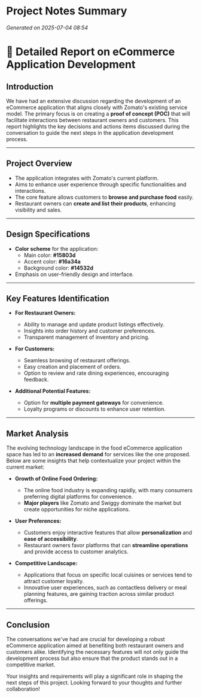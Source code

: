 # Project Notes Summary

*Generated on 2025-07-04 08:54*

# 📝 Detailed Report on eCommerce Application Development 

## **Introduction** 

We have had an extensive discussion regarding the development of an eCommerce application that aligns closely with Zomato's existing service model. The primary focus is on creating a **proof of concept (POC)** that will facilitate interactions between restaurant owners and customers. This report highlights the key decisions and actions items discussed during the conversation to guide the next steps in the application development process.

---

## **Project Overview**

- The application integrates with Zomato's current platform.
- Aims to enhance user experience through specific functionalities and interactions.
- The core feature allows customers to **browse and purchase food** easily.
- Restaurant owners can **create and list their products**, enhancing visibility and sales.
  
---

## **Design Specifications**

- **Color scheme** for the application:
  - Main color: **#15803d**
  - Accent color: **#16a34a**
  - Background color: **#14532d**
- Emphasis on user-friendly design and interface.
  
---

## **Key Features Identification**

- **For Restaurant Owners:**
  - Ability to manage and update product listings effectively.
  - Insights into order history and customer preferences.
  - Transparent management of inventory and pricing.

- **For Customers:**
  - Seamless browsing of restaurant offerings.
  - Easy creation and placement of orders.
  - Option to review and rate dining experiences, encouraging feedback.

- **Additional Potential Features:**
  - Option for **multiple payment gateways** for convenience.
  - Loyalty programs or discounts to enhance user retention.

---

## **Market Analysis**

The evolving technology landscape in the food eCommerce application space has led to an **increased demand** for services like the one proposed. Below are some insights that help contextualize your project within the current market:

- **Growth of Online Food Ordering:**
  - The online food industry is expanding rapidly, with many consumers preferring digital platforms for convenience.
  - **Major players** like Zomato and Swiggy dominate the market but create opportunities for niche applications.

- **User Preferences:**
  - Customers enjoy interactive features that allow **personalization** and **ease of accessibility**.
  - Restaurant owners favor platforms that can **streamline operations** and provide access to customer analytics.

- **Competitive Landscape:**
  - Applications that focus on specific local cuisines or services tend to attract customer loyalty.
  - Innovative user experiences, such as contactless delivery or meal planning features, are gaining traction across similar product offerings.

---

## **Conclusion**

The conversations we've had are crucial for developing a robust eCommerce application aimed at benefiting both restaurant owners and customers alike. Identifying the necessary features will not only guide the development process but also ensure that the product stands out in a competitive market. 

Your insights and requirements will play a significant role in shaping the next steps of this project. Looking forward to your thoughts and further collaboration!